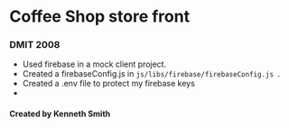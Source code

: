 # Coffee Shop store front

### DMIT 2008
- Used firebase in a mock client project. 
- Created a firebaseConfig.js in ```js/libs/firebase/firebaseConfig.js ```.
- Created a .env file to protect my firebase keys
-  

#### Created by Kenneth Smith 